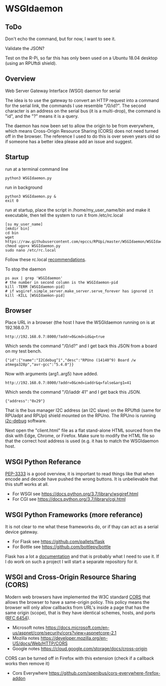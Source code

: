 # WSGIdaemon

## ToDo

Don't echo the command, but for now, I want to see it.

Validate the JSON?

Test on the R-Pi, so far this has only been used on a Ubuntu 18.04 desktop (using an RPUftdi shield).


## Overview

Web Server Gateway Interface (WSGI) daemon for serial

The idea is to use the gateway to convert an HTTP request into a command for the serial link, the commands I use resemble "/0/id?". The second character is an address on the serial bus (it is a multi-drop), the command is "id", and the "?" means it is a query.

The daemon has now been set to allow the origin to be from everywhere, which means Cross-Origin Resource Sharing (CORS) does not need turned off in the browser. The reference I used to do this is over seven years old so if someone has a better idea please add an issue and suggest.


## Startup

run at a terminal command line

```
python3 WSGIdaemon.py
```

run in background

```
python3 WSGIdaemon.py &
exit 0
```

run at startup, place the script in /home/my_user_name/bin and make it executable, then tell the system to run it from /etc/rc.local

```
[su my_user_name]
[mkdir bin]
cd bin
wget https://raw.githubusercontent.com/epccs/RPUpi/master/WSGIdaemon/WSGIdaemon.py
chmod ugo+x WSGIdaemon.py
sudo nano /etc/rc.local
```

Follow these rc.local [recommendations].

[recommendations]: https://www.raspberrypi.org/documentation/linux/usage/rc-local.md

To stop the daemon

```
ps aux | grep 'WSGIdaemon'
# the number in second column is the WSGIdaemon-pid
kill -TERM [WSGIdaemon-pid]
# if wsgiref.simple_server.make_server.serve_forever has ignored it
kill -KILL [WSGIdaemon-pid]
```


## Browser

Place URL in a browser (the host I have the WSGIdaemon running on is at 192.168.0.7)

```
http://192.168.0.7:8000/?addr=0&cmd=id&q=true
```

Which sends the command "/0/id?" and I get back this JSON from a board on my test bench.

```
{"id":{"name":"I2Cdebug^1","desc":"RPUno (14140^9) Board /w atmega328p","avr-gcc":"5.4.0"}}
```

Now with arguments (arg1..arg5) have added.

```
http://192.168.0.7:8000/?addr=0&cmd=iaddr&q=false&arg1=41
```

Which sends the command "/0/iaddr 41" and I get back this JSON. 

```
{"address":"0x29"}
```

That is the bus manager I2C address (an I2C slave) on the RPUftdi (same for RPUadpt and RPUpi) shield mounted on the RPUno.  The RPUno is running [i2c-debug] software.

[i2c-debug]: https://github.com/epccs/RPUno/tree/master/i2c-debug

Next open the "client.html" file as a flat stand-alone HTML sourced from the disk with Edge, Chrome, or Firefox. Make sure to modify the HTML file so that the correct host address is used (e.g. it has to match the WSGIdaemon host.


## WSGI Python Referance

[PEP-3333] is a good overview, it is important to read things like that when encode and decode have pushed the wrong buttons. It is unbelievable that this stuff works at all. 

[PEP-3333]: https://www.python.org/dev/peps/pep-3333/

* For WSGI see https://docs.python.org/3.7/library/wsgiref.html
* For CGI see https://docs.python.org/3.7/library/cgi.html


## WSGI Python Frameworks (more referance)

It is not clear to me what these frameworks do, or if thay can act as a serial device  gateway.

* For Flask see https://github.com/pallets/flask
* For Bottle see https://github.com/bottlepy/bottle

Flask has a lot a [documentation] and that is probably what I need to use it. If I do work on such a project I will start a separate repository for it. 

[documentation]: https://palletsprojects.com/p/flask/


## WSGI and Cross-Origin Resource Sharing (CORS)

Modern web browsers have implemented the W3C standard [CORS] that allows the browser to have a same-origin policy. This policy means the browser will only allow callbacks from URL's inside a page that has the same origin (scope), that is they have identical schemes, hosts, and ports ([RFC 6454]).

[CORS]: https://www.w3.org/TR/cors/
[RFC 6454]: https://tools.ietf.org/html/rfc6454

* Microsoft notes https://docs.microsoft.com/en-us/aspnet/core/security/cors?view=aspnetcore-2.1
* Mozilla notes https://developer.mozilla.org/en-US/docs/Web/HTTP/CORS
* Google notes https://cloud.google.com/storage/docs/cross-origin

CORS can be turned off in Firefox with this extension (check if a callback works then remove it)

* Cors Everywhere https://github.com/spenibus/cors-everywhere-firefox-addon

